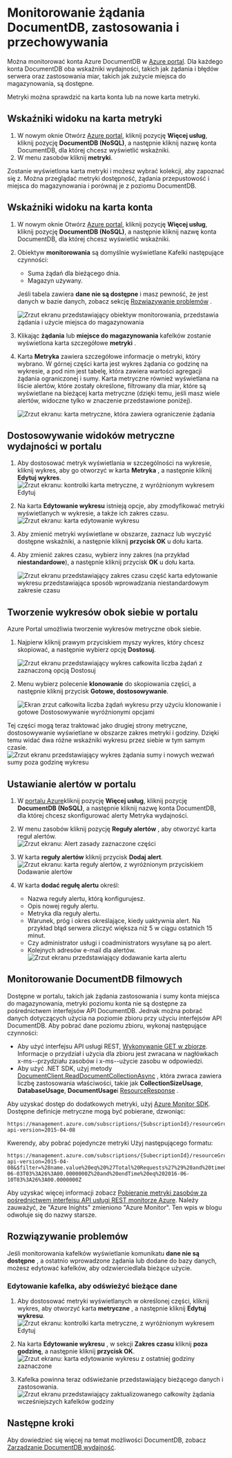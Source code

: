 <properties
    pageTitle="Monitorowanie DocumentDB żądania i miejsca do magazynowania | Microsoft Azure"
    description="Dowiedz się, jak można monitorować konta DocumentDB wskaźniki, takie jak żądania i błędów serwera i zastosowania miar, takich jak zużycie miejsca do magazynowania."
    services="documentdb"
    documentationCenter=""
    authors="mimig1"
    manager="jhubbard"
    editor="cgronlun"/>

<tags
    ms.service="documentdb"
    ms.workload="data-services"
    ms.tgt_pltfrm="na"
    ms.devlang="na"
    ms.topic="article"
    ms.date="10/17/2016"
    ms.author="mimig"/>

# <a name="monitor-documentdb-requests-usage-and-storage"></a>Monitorowanie żądania DocumentDB, zastosowania i przechowywania

Można monitorować konta Azure DocumentDB w [Azure portal](https://portal.azure.com/). Dla każdego konta DocumentDB oba wskaźniki wydajności, takich jak żądania i błędów serwera oraz zastosowania miar, takich jak zużycie miejsca do magazynowania, są dostępne.

Metryki można sprawdzić na karta konta lub na nowe karta metryki.

## <a name="view-performance-metrics-on-the-metrics-blade"></a>Wskaźniki widoku na karta metryki

1. W nowym oknie Otwórz [Azure portal](https://portal.azure.com/), kliknij pozycję **Więcej usług**, kliknij pozycję **DocumentDB (NoSQL)**, a następnie kliknij nazwę konta DocumentDB, dla której chcesz wyświetlić wskaźniki.
2. W menu zasobów kliknij **metryki**.

Zostanie wyświetlona karta metryki i możesz wybrać kolekcji, aby zapoznać się z. Można przeglądać metryki dostępność, żądania przepustowość i miejsca do magazynowania i porównaj je z poziomu DocumentDB.

## <a name="view-performance-metrics-on-the-account-blade"></a>Wskaźniki widoku na karta konta
1.  W nowym oknie Otwórz [Azure portal](https://portal.azure.com/), kliknij pozycję **Więcej usług**, kliknij pozycję **DocumentDB (NoSQL)**, a następnie kliknij nazwę konta DocumentDB, dla której chcesz wyświetlić wskaźniki.

2.  Obiektyw **monitorowania** są domyślnie wyświetlane Kafelki następujące czynności:
    *   Suma żądań dla bieżącego dnia.
    *   Magazyn używany.

    Jeśli tabela zawiera **dane nie są dostępne** i masz pewność, że jest danych w bazie danych, zobacz sekcję [Rozwiązywanie problemów](#troubleshooting) .

    ![Zrzut ekranu przedstawiający obiektyw monitorowania, przedstawia żądania i użycie miejsca do magazynowania](./media/documentdb-monitor-accounts/documentdb-total-requests-and-usage.png)


3.  Klikając **żądania** lub **miejsce do magazynowania** kafelków zostanie wyświetlona karta szczegółowe **metryki** .
4.  Karta **Metryka** zawiera szczegółowe informacje o metryki, który wybrano.  W górnej części karta jest wykres żądania co godzinę na wykresie, a pod nim jest tabelę, która zawiera wartości agregacji żądania ograniczonej i sumy.  Karta metryczne również wyświetlana na liście alertów, które zostały określone, filtrowany dla miar, które są wyświetlane na bieżącej karta metryczne (dzięki temu, jeśli masz wiele alertów, widoczne tylko w znaczenie przedstawione poniżej).   

    ![Zrzut ekranu: karta metryczne, która zawiera ograniczenie żądania](./media/documentdb-monitor-accounts/documentdb-metric-blade.png)


## <a name="customize-performance-metric-views-in-the-portal"></a>Dostosowywanie widoków metryczne wydajności w portalu

1.  Aby dostosować metryk wyświetlania w szczególności na wykresie, kliknij wykres, aby go otworzyć w karta **Metryka** , a następnie kliknij **Edytuj wykres**.  
    ![Zrzut ekranu: kontrolki karta metryczne, z wyróżnionym wykresem Edytuj](./media/documentdb-monitor-accounts/madocdb3.png)

2.  Na karta **Edytowanie wykresu** istnieją opcje, aby zmodyfikować metryki wyświetlanych w wykresie, a także ich zakres czasu.  
    ![Zrzut ekranu: karta edytowanie wykresu](./media/documentdb-monitor-accounts/madocdb4.png)

3.  Aby zmienić metryki wyświetlane w obszarze, zaznacz lub wyczyść dostępne wskaźniki, a następnie kliknij **przycisk OK** u dołu karta.  
4.  Aby zmienić zakres czasu, wybierz inny zakres (na przykład **niestandardowe**), a następnie kliknij przycisk **OK** u dołu karta.  

    ![Zrzut ekranu przedstawiający zakres czasu część karta edytowanie wykresu przedstawiająca sposób wprowadzania niestandardowym zakresie czasu](./media/documentdb-monitor-accounts/madocdb5.png)


## <a name="create-side-by-side-charts-in-the-portal"></a>Tworzenie wykresów obok siebie w portalu
Azure Portal umożliwia tworzenie wykresów metryczne obok siebie.  

1.  Najpierw kliknij prawym przyciskiem myszy wykres, który chcesz skopiować, a następnie wybierz opcję **Dostosuj**.

    ![Zrzut ekranu przedstawiający wykres całkowita liczba żądań z zaznaczoną opcją Dostosuj](./media/documentdb-monitor-accounts/madocdb6.png)

2.  Menu wybierz polecenie **klonowanie** do skopiowania części, a następnie kliknij przycisk **Gotowe, dostosowywanie**.

    ![Ekran zrzut całkowita liczba żądań wykresu przy użyciu klonowanie i gotowe Dostosowywanie wyróżnionymi opcjami](./media/documentdb-monitor-accounts/madocdb7.png)  


Tej części mogą teraz traktować jako drugiej strony metryczne, dostosowywanie wyświetlane w obszarze zakres metryki i godziny.  Dzięki temu widać dwa różne wskaźniki wykresu przez siebie w tym samym czasie.  
    ![Zrzut ekranu przedstawiający wykres żądania sumy i nowych wezwań sumy poza godzinę wykresu](./media/documentdb-monitor-accounts/madocdb8.png)  

## <a name="set-up-alerts-in-the-portal"></a>Ustawianie alertów w portalu
1.  W [portalu Azure](https://portal.azure.com/)kliknij pozycję **Więcej usług**, kliknij pozycję **DocumentDB (NoSQL)**, a następnie kliknij nazwę konta DocumentDB, dla której chcesz skonfigurować alerty Metryka wydajności.

2.  W menu zasobów kliknij pozycję **Reguły alertów** , aby otworzyć karta reguł alertów.  
    ![Zrzut ekranu: Alert zasady zaznaczone części](./media/documentdb-monitor-accounts/madocdb10.5.png)

3.  W karta **reguły alertów** kliknij przycisk **Dodaj alert**.  
    ![Zrzut ekranu: karta reguły alertów, z wyróżnionym przyciskiem Dodawanie alertów](./media/documentdb-monitor-accounts/madocdb11.png)

4.  W karta **dodać regułę alertu** określ:
    *   Nazwa reguły alertu, którą konfigurujesz.
    *   Opis nowej reguły alertu.
    *   Metryka dla reguły alertu.
    *   Warunek, próg i okres określające, kiedy uaktywnia alert. Na przykład błąd serwera zliczyć większa niż 5 w ciągu ostatnich 15 minut.
    *   Czy administrator usługi i coadministrators wysyłane są po alert.
    *   Kolejnych adresów e-mail dla alertów.  
    ![Zrzut ekranu przedstawiający dodawanie karta alertu](./media/documentdb-monitor-accounts/madocdb12.png)

## <a name="monitor-documentdb-programatically"></a>Monitorowanie DocumentDB filmowych
Dostępne w portalu, takich jak żądania zastosowania i sumy konta miejsca do magazynowania, metryki poziomu konta nie są dostępne za pośrednictwem interfejsów API DocumentDB. Jednak można pobrać danych dotyczących użycia na poziomie zbioru przy użyciu interfejsów API DocumentDB. Aby pobrać dane poziomu zbioru, wykonaj następujące czynności:

- Aby użyć interfejsu API usługi REST, [Wykonywanie GET w zbiorze](https://msdn.microsoft.com/library/mt489073.aspx). Informacje o przydział i użycia dla zbioru jest zwracana w nagłówkach x-ms--przydziału zasobów i x-ms--użycie zasobu w odpowiedzi.
- Aby użyć .NET SDK, użyj metody [DocumentClient.ReadDocumentCollectionAsync](https://msdn.microsoft.com/library/microsoft.azure.documents.client.documentclient.readdocumentcollectionasync.aspx) , która zwraca zawiera liczbę zastosowania właściwości, takie jak **CollectionSizeUsage**, **DatabaseUsage**, **DocumentUsage**i [ResourceResponse](https://msdn.microsoft.com/library/dn799209.aspx) .

Aby uzyskać dostęp do dodatkowych metryki, użyj [Azure Monitor SDK](https://www.nuget.org/packages/Microsoft.Azure.Insights). Dostępne definicje metryczne mogą być pobierane, dzwoniąc:

    https://management.azure.com/subscriptions/{SubscriptionId}/resourceGroups/{ResourceGroup}/providers/Microsoft.DocumentDb/databaseAccounts/{DocumentDBAccountName}/metricDefinitions?api-version=2015-04-08

Kwerendy, aby pobrać pojedyncze metryki Użyj następującego formatu:

    https://management.azure.com/subscriptions/{SubecriptionId}/resourceGroups/{ResourceGroup}/providers/Microsoft.DocumentDb/databaseAccounts/{DocumentDBAccountName}/metrics?api-version=2015-04-08&$filter=%28name.value%20eq%20%27Total%20Requests%27%29%20and%20timeGrain%20eq%20duration%27PT5M%27%20and%20startTime%20eq%202016-06-03T03%3A26%3A00.0000000Z%20and%20endTime%20eq%202016-06-10T03%3A26%3A00.0000000Z

Aby uzyskać więcej informacji zobacz [Pobieranie metryki zasobów za pośrednictwem interfejsu API usługi REST monitorze Azure](https://blogs.msdn.microsoft.com/cloud_solution_architect/2016/02/23/retrieving-resource-metrics-via-the-azure-insights-api/). Należy zauważyć, że "Azure Inights" zmieniono "Azure Monitor".  Ten wpis w blogu odwołuje się do nazwy starsze.

## <a name="troubleshooting"></a>Rozwiązywanie problemów
Jeśli monitorowania kafelków wyświetlanie komunikatu **dane nie są dostępne** , a ostatnio wprowadzone żądania lub dodane do bazy danych, możesz edytować kafelków, aby odzwierciedlała bieżące użycie.

### <a name="edit-a-tile-to-refresh-current-data"></a>Edytowanie kafelka, aby odświeżyć bieżące dane
1.  Aby dostosować metryki wyświetlanych w określonej części, kliknij wykres, aby otworzyć karta **metryczne** , a następnie kliknij **Edytuj wykresu**.  
    ![Zrzut ekranu: kontrolki karta metryczne, z wyróżnionym wykresem Edytuj](./media/documentdb-monitor-accounts/madocdb3.png)

2.  Na karta **Edytowanie wykresu** , w sekcji **Zakres czasu** kliknij **poza godzinę**, a następnie kliknij **przycisk OK**.  
    ![Zrzut ekranu: karta edytowanie wykresu z ostatniej godziny zaznaczone](./media/documentdb-monitor-accounts/documentdb-no-available-data-past-hour.png)


3.  Kafelka powinna teraz odświeżanie przedstawiający bieżącego danych i zastosowania.  
    ![Zrzut ekranu przedstawiający zaktualizowanego całkowity żądania wcześniejszych kafelków godziny](./media/documentdb-monitor-accounts/documentdb-no-available-data-fixed.png)

## <a name="next-steps"></a>Następne kroki
Aby dowiedzieć się więcej na temat możliwości DocumentDB, zobacz [Zarządzanie DocumentDB wydajność](documentdb-manage.md).
